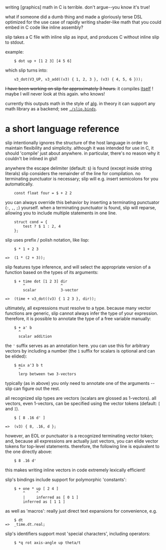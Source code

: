 writing [graphics] math in C is terrible. don't argue--you know it's true!

what if someone did a dumb thing and made a gloriously terse DSL
optimized for the use case of rapidly writing shader-like math
that you could embed in C code like inline assembly?

slip takes a C file with inline slip as input,
and produces C without inline slip to stdout.

example:
```
	$ dot up + [1 2 3] [4 5 6]
```

which slip turns into:
```
	v3_dot(V3_UP, v3_add((v3) { 1, 2, 3 }, (v3) { 4, 5, 6 }));
```

~~I have been working on slip for approximately 3 hours.~~
it compiles [itself](https://github.com/acgaudette/slip/blob/master/main.c#L16) !
maybe I will never look at this again. who knows!

currently this outputs math in the style of [alg](https://github.com/acgaudette/alg).
in theory it can support any math library as a backend; see [`./slip.binds`](slip.binds).

# a short language reference #

slip intentionally ignores the structure of the host language
in order to maintain flexibility and simplicity.
although it was intended for use in C, it should 'compile' just about anywhere.
in particular, there's no reason why it couldn't be inlined in glsl!

anywhere the escape delimiter (default: `$`) is found
(except inside string literals)
slip considers the remainder of the line for compilation.
no terminating punctuator is necessary;
slip will e.g. insert semicolons for you automatically.

```
	const float four = $ + 2 2
```

you can always override this behavior
by inserting a terminating punctuator (`:`, `,`, `;`) yourself.
when a terminating punctuator is found, slip will reparse,
allowing you to include multiple statements in one line.

```
	struct cond = {
		test ? $ 1 : 2, 4
	};
```

slip uses prefix / polish notation, like lisp:

```
	$ * 1 + 2 3
```
```
=>	(1 * (2 + 3));
```

slip features type inference,
and will select the appropriate version of a function
based on the types of its arguments:

```
	$ + time dot [1 2 3] dir
	    ^                ^
	    scalar           3-vector
```
```
=>	(time + v3_dot((v3) { 1 2 3 }, dir));
```

ultimately, all expressions must resolve to a type.
because many vector functions are generic,
slip cannot always infer the type of your expression.
therefore, it is possible to annotate the type of a free variable manually:

```
	$ + a' b
	  ^
	  scalar addition
```

the `'` suffix serves as an annotation here.
you can use this for arbitrary vectors by including a number
(the `1` suffix for scalars is optional and can be elided):

```
	$ mix a'3 b t
	  ^
	  lerp between two 3-vectors
```

typically (as in above) you only need to annotate one of the arguments --
slip can figure out the rest.

all recognized slip types are vectors (scalars are glossed as 1-vectors).
all vectors, even 1-vectors, can be specified using the vector tokens
(default: `[` and `]`).

```
	$ [ 8 .16 d' ]
```
```
=>	(v3) { 8, .16, d };
```

however, an EOL or punctuator is a recognized terminating vector token;
and, because all expressions are actually just vectors,
you can elide vector tokens for top-level statements.
therefore, the following line is equivalent to the one directly above:

```
	$ 8 .16 d'
```

this makes writing inline vectors in code extremely lexically efficient!

slip's bindings include support for polymorphic 'constants':

```
	$ + one * up [ 2 4 ]
	    ^     ^
	    |     inferred as [ 0 1 ]
	    inferred as [ 1 1 ]
```

as well as 'macros': really just direct text expansions for convenience,
e.g.

```
	$ dt
=>	_time.dt.real;
```

slip's identifiers support most 'special characters', including operators:

```
	$ *q rot axis-angle up theta/t
```

